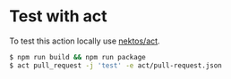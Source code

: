 # Test with act

To test this action locally use [nektos/act](https://github.com/nektos/act).

```bash
$ npm run build && npm run package
$ act pull_request -j 'test' -e act/pull-request.json
```
